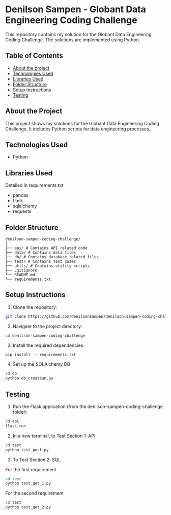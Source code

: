 # Denilson Sampen - Globant Data Engineering Coding Challenge
This repository contains my solution for the Globant Data Engineering Coding Challenge. The solutions are implemented using Python.

## Table of Contents
- [About the project](#about-the-project)
- [Technologies Used](#technologies-used)
- [Libraries Used](#libraries-used)
- [Folder Structure](#folder-structure)
- [Setup Instructions](#setup-instructions)
- [Testing](#testing)

## About the Project
This project shows my solutions for the Globant Data Engineering Coding Challenge. It includes Python scripts for data engineering processes.

## Technologies Used
- Python

## Libraries Used
Detailed in requirements.txt
- pandas
- flask
- sqlalchemy
- requests

## Folder Structure
```
denilson-sampen-coding-challenge/
│
├── api/ # Contains API related code
├── data/ # Contains data files
├── db/ # Contains database related files
├── test/ # Contains test cases
├── utils/ # Contains utility scripts
├── .gitignore
└── README.md
└── requirements.txt
```

## Setup Instructions
1. Clone the repository:
```sh
git clone https://github.com/denilsonsampen/denilson-sampen-coding-challenge.git
```
2. Navigate to the project directory:
```sh
cd denilson-sampen-coding-challenge
```
3. Install the required dependencies:
```sh
pip install -r requirements.txt
```
4. Set up the SQLAlchemy DB
```sh
cd db
python db_creation.py
```

## Testing
1. Run the Flask application (from the denilson-sampen-coding-challenge folder)
```sh
cd api
flask run
```

2. In a new terminal, to Test Section 1: API
```sh
cd test
python test_post.py
```
3. To Test Section 2: SQL

For the first requirement
```sh
cd test
python test_get_1.py
```

For the second requirement
```sh
cd test
python test_get_2.py
```